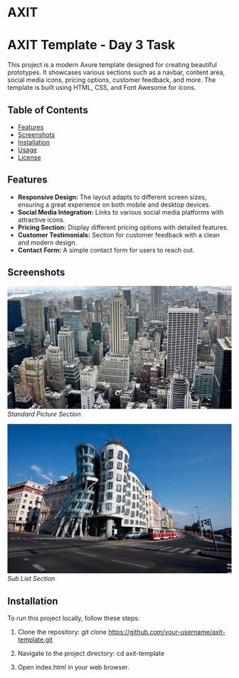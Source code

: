 # AXIT
# AXIT Template - Day 3 Task

This project is a modern Axure template designed for creating beautiful prototypes. It showcases various sections such as a navbar, content area, social media icons, pricing options, customer feedback, and more. The template is built using HTML, CSS, and Font Awesome for icons.

## Table of Contents

- [Features](#features)
- [Screenshots](#screenshots)
- [Installation](#installation)
- [Usage](#usage)
- [License](#license)

## Features

- **Responsive Design:** The layout adapts to different screen sizes, ensuring a great experience on both mobile and desktop devices.
- **Social Media Integration:** Links to various social media platforms with attractive icons.
- **Pricing Section:** Display different pricing options with detailed features.
- **Customer Testimonials:** Section for customer feedback with a clean and modern design.
- **Contact Form:** A simple contact form for users to reach out.

## Screenshots

![AXIT Template](./images/image3.webp)
*Standard Picture Section*

![AXIT Template](./images/image2.webp)
*Sub List Section*

## Installation

To run this project locally, follow these steps:

1. Clone the repository:
   git clone https://github.com/your-username/axit-template.git
   
3. Navigate to the project directory:
  cd axit-template

3. Open index.html in your web browser.
